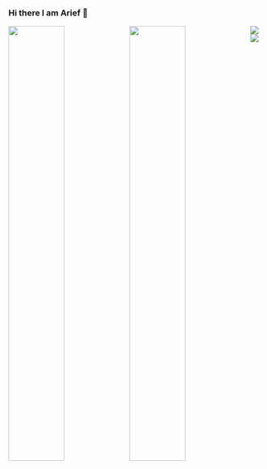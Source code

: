 ### Hi there I am Arief 👋

<img align="left" width="47%" src="https://github-readme-stats.vercel.app/api?username=AriefBadal&show_icons=true&theme=radical"/>

<img align="left" width="47%" src="https://github-readme-stats.vercel.app/api/top-langs/?username=AriefBadal23&layout=compact"/>

<img align="left" src="https://img.shields.io/badge/python-3670A0?style=for-the-badge&logo=python&logoColor=ffdd54"/>

<img align="left" src= "https://img.shields.io/badge/javascript-%23323330.svg?style=for-the-badge&logo=javascript&logoColor=%23F7DF1E"/>




<!-- 
![React](https://img.shields.io/badge/react-%2320232a.svg?style=for-the-badge&logo=react&logoColor=%2361DAFB)

![Azure](https://img.shields.io/badge/azure-%230072C6.svg?style=for-the-badge&logo=microsoftazure&logoColor=white) -->
